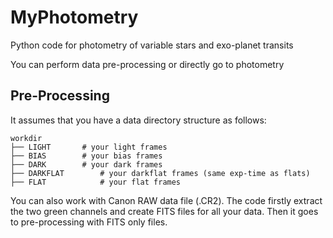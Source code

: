 # MyPhotometry
Python code for photometry of variable stars and exo-planet transits


You can perform data pre-processing or directly go to photometry

## Pre-Processing
It assumes that you have a data directory structure as follows:

    workdir 
    ├── LIGHT 	    # your light frames 
    ├── BIAS 	    # your bias frames 
    ├── DARK 	    # your dark frames 
    ├── DARKFLAT 	    # your darkflat frames (same exp-time as flats)
    ├── FLAT            # your flat frames

You can also work with Canon RAW data file (.CR2). The code firstly
extract the two green channels and create FITS files for all your data.
Then it goes to pre-processing with FITS only files.

